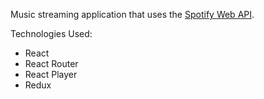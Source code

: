 Music streaming application that uses the [Spotify Web API](https://developer.spotify.com/web-api/).

Technologies Used:
- React
- React Router
- React Player
- Redux
